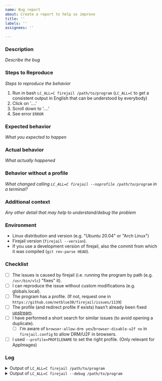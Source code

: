 ```yaml
---
name: Bug report
about: Create a report to help us improve
title: ''
labels: ''
assignees: ''

---
```


<!--
See the following links for help with formatting:

https://guides.github.com/features/mastering-markdown/
https://docs.github.com/en/github/writing-on-github/getting-started-with-writing-and-formatting-on-github/basic-writing-and-formatting-syntax
-->

### Description

_Describe the bug_

### Steps to Reproduce

_Steps to reproduce the behavior_

1. Run in bash `LC_ALL=C firejail /path/to/program` (`LC_ALL=C` to get a consistent
   output in English that can be understood by everybody)
2. Click on '....'
3. Scroll down to '....'
4. See error `ERROR`

### Expected behavior

_What you expected to happen_

### Actual behavior

_What actually happened_

### Behavior without a profile

_What changed calling `LC_ALL=C firejail --noprofile /path/to/program` in a
terminal?_

### Additional context

_Any other detail that may help to understand/debug the problem_

### Environment

- Linux distribution and version (e.g. "Ubuntu 20.04" or "Arch Linux")
- Firejail version (`firejail --version`).
- If you use a development version of firejail, also the commit from which it
  was compiled (`git rev-parse HEAD`).

### Checklist

<!--
Note: Items are checked with an "x", like so:

- [x] This is a checked item.
-->

- [ ] The issues is caused by firejail (i.e. running the program by path (e.g. `/usr/bin/vlc`) "fixes" it).
- [ ] I can reproduce the issue without custom modifications (e.g. globals.local).
- [ ] The program has a profile. (If not, request one in `https://github.com/netblue30/firejail/issues/1139`)
- [ ] The profile (and redirect profile if exists) hasn't already been fixed [upstream](https://github.com/netblue30/firejail/tree/master/etc).
- [ ] I have performed a short search for similar issues (to avoid opening a duplicate).
  - [ ] I'm aware of `browser-allow-drm yes`/`browser-disable-u2f no` in `firejail.config` to allow DRM/U2F in browsers.
- [ ] I used `--profile=PROFILENAME` to set the right profile. (Only relevant for AppImages)

### Log

<details>
<summary>Output of <code>LC_ALL=C firejail /path/to/program</code></summary>
<p>

```
output goes here
```

</p>
</details>

<details>
<summary>Output of <code>LC_ALL=C firejail --debug /path/to/program</code></summary>
<p>

<!-- If the output is too long to embed it into the comment,
     create a secret gist at https://gist.github.com/ and link it here. -->

```
output goes here
```

</p>
</details>
